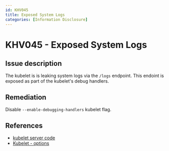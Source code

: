 ```yaml
---
id: KHV045
title: Exposed System Logs
categories: [Information Disclosure]
---
```


# KHV045 - Exposed System Logs

## Issue description

The kubelet is is leaking system logs via the `/logs` endpoint. This endoint is exposed as part of the kubelet's debug handlers.

## Remediation

Disable `--enable-debugging-handlers` kubelet flag.

## References

- [kubelet server code](https://github.com/kubernetes/kubernetes/blob/4a6935b31fcc4d1498c977d90387e02b6b93288f/pkg/kubelet/server/server.go)
- [Kubelet - options](https://kubernetes.io/docs/reference/command-line-tools-reference/kubelet/#options)
